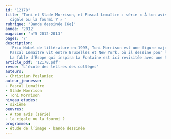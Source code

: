 ```yaml
---
id: '12178'
title: 'Toni et Slade Morrison, et Pascal Lemaître : série « À ton avis... », « La
  cigale ou la fourmi ? » '
rubrique: 'Bande dessinée [6e]'
annee: '2012'
magazine: 'n°5 2012-2013'
pages: '7'
description: 
  'Prix Nobel de littérature en 1993, Toni Morrison est une figure majeure des lettres américaines. Elle a enseigné jusqu’en 2006 à l’université de Princeton et a écrit avec son fils Slade, qui est peintre, la série des « À ton avis... ».
  Pascal Lemaître vit entre Bruxelles et New York, où il dessine pour le « New Yorker », le « New York Times », le « Wall Street Journal », etc. Il a aussi publié de nombreux livres pour enfants.
  La fable d’Ésope qui inspira La Fontaine est ici revisitée avec une talentueuse impertinence.'
article_pdf: '12178.pdf'
revue: 'L’école des lettres des collèges'
auteurs:
- Christian Poslaniec
auteur_jeunesse:
- Pascal Lemaître
- Slade Morrison
- Toni Morrison
niveau_etudes:
- sixième
oeuvres:
- À ton avis (série)
- la cigale ou la fourmi ?
programmes:
- étude de l’image - bande dessinée
---
```

